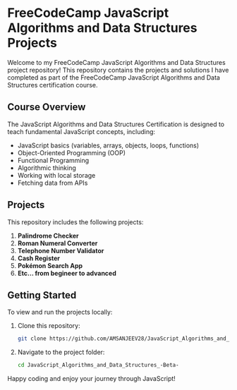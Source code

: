 # FreeCodeCamp JavaScript Algorithms and Data Structures Projects

Welcome to my FreeCodeCamp JavaScript Algorithms and Data Structures project repository! This repository contains the projects and solutions I have completed as part of the FreeCodeCamp JavaScript Algorithms and Data Structures certification course.

## Course Overview

The JavaScript Algorithms and Data Structures Certification is designed to teach fundamental JavaScript concepts, including:

- JavaScript basics (variables, arrays, objects, loops, functions)
- Object-Oriented Programming (OOP)
- Functional Programming
- Algorithmic thinking
- Working with local storage
- Fetching data from APIs

## Projects

This repository includes the following projects:

1. **Palindrome Checker**
2. **Roman Numeral Converter**
3. **Telephone Number Validator**
4. **Cash Register**
5. **Pokémon Search App**
6. **Etc... from begineer to advanced**

## Getting Started

To view and run the projects locally:

1. Clone this repository:
   ```bash
   git clone https://github.com/AMSANJEEV28/JavaScript_Algorithms_and_Data_Structures_-Beta-.git
   ```
2. Navigate to the project folder:
   ```bash
   cd JavaScript_Algorithms_and_Data_Structures_-Beta-
   ```



Happy coding and enjoy your journey through JavaScript!
